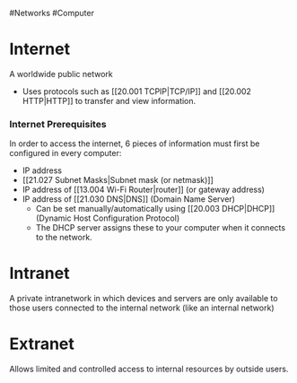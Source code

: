 #Networks #Computer 

# Internet
A worldwide public network
- Uses protocols such as [[20.001 TCPIP|TCP/IP]] and [[20.002 HTTP|HTTP]] to transfer and view information.

### Internet Prerequisites
In order to access the internet, 6 pieces of information must first be configured in every computer:
- IP address
- [[21.027 Subnet Masks|Subnet mask (or netmask)]]
- IP address of [[13.004 Wi-Fi Router|router]] (or gateway address)
- IP address of [[21.030 DNS|DNS]] (Domain Name Server)
	- Can be set manually/automatically using [[20.003 DHCP|DHCP]] (Dynamic Host Configuration Protocol)
	- The DHCP server assigns these to your computer when it connects to the network.
# Intranet
A private intranetwork in which devices and servers are only available to those users connected to the internal network (like an internal network)

# Extranet
Allows limited and controlled access to internal resources by outside users.
